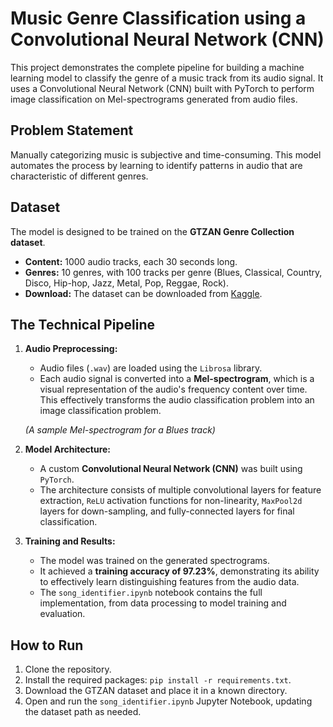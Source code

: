 # Music Genre Classification using a Convolutional Neural Network (CNN)

This project demonstrates the complete pipeline for building a machine learning model to classify the genre of a music track from its audio signal. It uses a Convolutional Neural Network (CNN) built with PyTorch to perform image classification on Mel-spectrograms generated from audio files.

## Problem Statement

Manually categorizing music is subjective and time-consuming. This model automates the process by learning to identify patterns in audio that are characteristic of different genres.

## Dataset

The model is designed to be trained on the **GTZAN Genre Collection dataset**.
*   **Content:** 1000 audio tracks, each 30 seconds long.
*   **Genres:** 10 genres, with 100 tracks per genre (Blues, Classical, Country, Disco, Hip-hop, Jazz, Metal, Pop, Reggae, Rock).
*   **Download:** The dataset can be downloaded from [Kaggle](https://www.kaggle.com/datasets/andradaolteanu/gtzan-dataset-music-genre-classification).

## The Technical Pipeline

1.  **Audio Preprocessing:**
    *   Audio files (`.wav`) are loaded using the `Librosa` library.
    *   Each audio signal is converted into a **Mel-spectrogram**, which is a visual representation of the audio's frequency content over time. This effectively transforms the audio classification problem into an image classification problem.

    
    *(A sample Mel-spectrogram for a Blues track)*

2.  **Model Architecture:**
    *   A custom **Convolutional Neural Network (CNN)** was built using `PyTorch`.
    *   The architecture consists of multiple convolutional layers for feature extraction, `ReLU` activation functions for non-linearity, `MaxPool2d` layers for down-sampling, and fully-connected layers for final classification.

3.  **Training and Results:**
    *   The model was trained on the generated spectrograms.
    *   It achieved a **training accuracy of 97.23%**, demonstrating its ability to effectively learn distinguishing features from the audio data.
    *   The `song_identifier.ipynb` notebook contains the full implementation, from data processing to model training and evaluation.

## How to Run
1.  Clone the repository.
2.  Install the required packages: `pip install -r requirements.txt`.
3.  Download the GTZAN dataset and place it in a known directory.
4.  Open and run the `song_identifier.ipynb` Jupyter Notebook, updating the dataset path as needed.